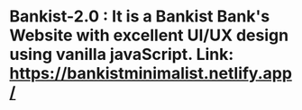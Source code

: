 # Bankist-2.0 : It is a Bankist Bank's Website with excellent UI/UX design using vanilla javaScript. Link: https://bankistminimalist.netlify.app/
